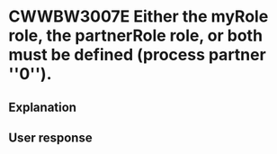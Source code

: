 # CWWBW3007E Either the myRole role, the partnerRole role, or both must be defined (process partner ''0'').

## Explanation

## User response